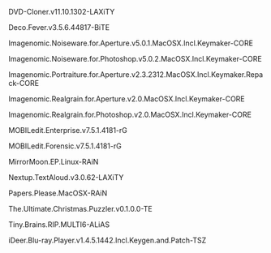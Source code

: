 DVD-Cloner.v11.10.1302-LAXiTY

Deco.Fever.v3.5.6.44817-BiTE

Imagenomic.Noiseware.for.Aperture.v5.0.1.MacOSX.Incl.Keymaker-CORE

Imagenomic.Noiseware.for.Photoshop.v5.0.2.MacOSX.Incl.Keymaker-CORE

Imagenomic.Portraiture.for.Aperture.v2.3.2312.MacOSX.Incl.Keymaker.Repack-CORE

Imagenomic.Realgrain.for.Aperture.v2.0.MacOSX.Incl.Keymaker-CORE

Imagenomic.Realgrain.for.Photoshop.v2.0.MacOSX.Incl.Keymaker-CORE

MOBILedit.Enterprise.v7.5.1.4181-rG

MOBILedit.Forensic.v7.5.1.4181-rG

MirrorMoon.EP.Linux-RAiN

Nextup.TextAloud.v3.0.62-LAXiTY

Papers.Please.MacOSX-RAiN

The.Ultimate.Christmas.Puzzler.v0.1.0.0-TE

Tiny.Brains.RIP.MULTI6-ALiAS

iDeer.Blu-ray.Player.v1.4.5.1442.Incl.Keygen.and.Patch-TSZ

